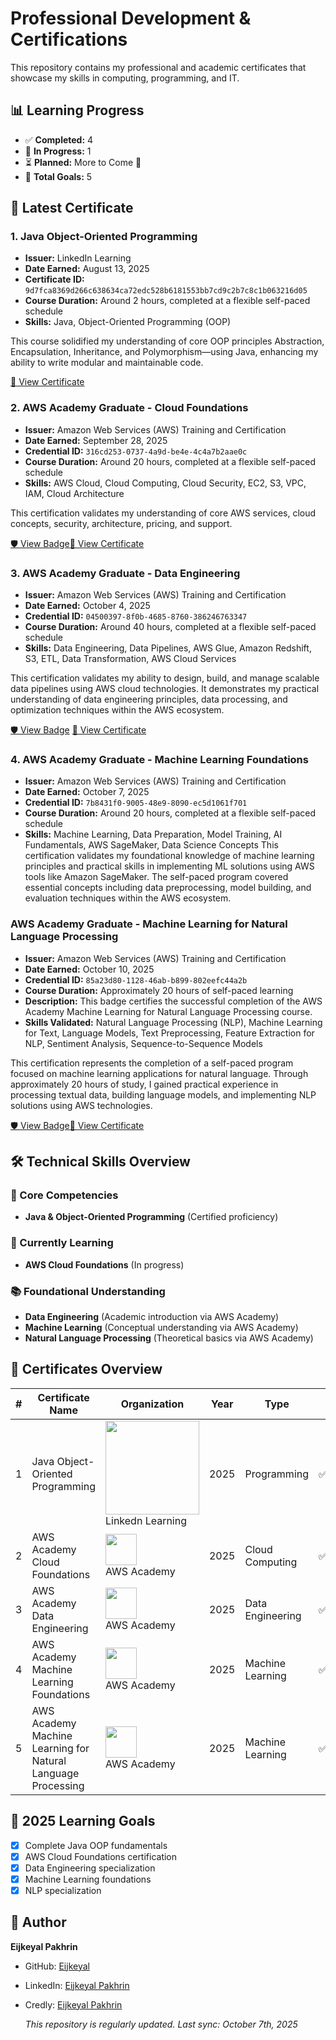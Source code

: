 # Professional Development & Certifications

This repository contains my professional and academic certificates that showcase my skills in computing, programming, and IT.

## 📊 Learning Progress

- ✅ **Completed:** 4
- 🔄 **In Progress:** 1 
- ⏳ **Planned:** More to Come 🚀
- 🎯 **Total Goals:** 5


## 📜 Latest Certificate

### 1. Java Object-Oriented Programming
- **Issuer:** LinkedIn Learning
- **Date Earned:** August 13, 2025
- **Certificate ID:** `9d7fca8369d266c638634ca72edc528b6181553bb7cd9c2b7c8c1b063216d05`
- **Course Duration:** Around 2 hours, completed at a flexible self-paced schedule
- **Skills:** Java, Object-Oriented Programming (OOP)

This course solidified my understanding of core OOP principles Abstraction, Encapsulation, Inheritance, and Polymorphism—using Java, enhancing my ability to write modular and maintainable code.

 [📄 View Certificate](https://github.com/Eijkeyal/Professional-Certificates/blob/main/certifications/Java_Object_Oriented_Programming_Certificate.pdf)

### 2. AWS Academy Graduate - Cloud Foundations
- **Issuer:** Amazon Web Services (AWS) Training and Certification
- **Date Earned:** September 28, 2025
- **Credential ID:** `316cd253-0737-4a9d-be4e-4c4a7b2aae0c`
- **Course Duration:** Around 20 hours, completed at a flexible self-paced schedule
- **Skills:** AWS Cloud, Cloud Computing, Cloud Security, EC2, S3, VPC, IAM, Cloud Architecture

This certification validates my understanding of core AWS services, cloud concepts, security, architecture, pricing, and support.

[🛡️ View Badge](https://www.credly.com/badges/316cd253-0737-4a9d-be4e-4c4a7b2aae0c/public_url)[📄 View Certificate](https://github.com/Eijkeyal/Professional-Certificates/blob/main/certifications/AWS_Academy_Graduate_Cloud%20Foundations%20Certificate.pdf)

### 3. AWS Academy Graduate - Data Engineering
- **Issuer:** Amazon Web Services (AWS) Training and Certification  
- **Date Earned:** October 4, 2025  
- **Credential ID:** `04500397-8f0b-4685-8760-386246763347`  
- **Course Duration:** Around 40 hours, completed at a flexible self-paced schedule  
- **Skills:** Data Engineering, Data Pipelines, AWS Glue, Amazon Redshift, S3, ETL, Data Transformation, AWS Cloud Services  

This certification validates my ability to design, build, and manage scalable data pipelines using AWS cloud technologies. It demonstrates my practical understanding of data engineering principles, data processing, and optimization techniques within the AWS ecosystem.

[🛡️ View Badge](https://www.credly.com/badges/04500397-8f0b-4685-8760-386246763347/public_url) [📄 View Certificate](https://github.com/Eijkeyal/Professional-Certificates/blob/main/certifications/AWS_Academy%20Data_Engineering%20and%20Certifications.pdf)

### 4. AWS Academy Graduate - Machine Learning Foundations  
- **Issuer:** Amazon Web Services (AWS) Training and Certification  
- **Date Earned:** October 7, 2025  
- **Credential ID:** `7b8431f0-9005-48e9-8090-ec5d1061f701`
- **Course Duration:** Around 20 hours, completed at a flexible self-paced schedule  
- **Skills:** Machine Learning, Data Preparation, Model Training, AI Fundamentals, AWS SageMaker, Data Science Concepts
This certification validates my foundational knowledge of machine learning principles and practical skills in implementing ML solutions using AWS tools like Amazon SageMaker. The self-paced program covered essential concepts including data preprocessing, model building, and evaluation techniques within the AWS ecosystem.

### AWS Academy Graduate - Machine Learning for Natural Language Processing
- **Issuer:** Amazon Web Services (AWS) Training and Certification
- **Date Earned:** October 10, 2025
- **Credential ID:** `85a23d80-1128-46ab-b899-802eefc44a2b`
- **Course Duration:** Approximately 20 hours of self-paced learning
- **Description:** This badge certifies the successful completion of the AWS Academy Machine Learning for Natural Language Processing course.
- **Skills Validated:** Natural Language Processing (NLP), Machine Learning for Text, Language Models, Text Preprocessing, Feature Extraction for NLP, Sentiment Analysis, Sequence-to-Sequence Models

This certification represents the completion of a self-paced program focused on machine learning applications for natural language. Through approximately 20 hours of study, I gained practical experience in processing textual data, building language models, and implementing NLP solutions using AWS technologies.

[🛡️ View Badge](https://www.credly.com/badges/85a23d80-1128-46ab-b899-802eefc44a2b/public_url)[📄 View Certificate](https://github.com/Eijkeyal/Professional-Certificates/blob/main/certifications/AWS_Academy_Machine_Learning_for_Natural_Language_Processing%20Certificate.pdf)

## 🛠️ Technical Skills Overview

### 💪 Core Competencies
- **Java & Object-Oriented Programming** (Certified proficiency)

### 🌱 Currently Learning
- **AWS Cloud Foundations** (In progress)

### 📚 Foundational Understanding
- **Data Engineering** (Academic introduction via AWS Academy)
- **Machine Learning** (Conceptual understanding via AWS Academy)
- **Natural Language Processing** (Theoretical basics via AWS Academy)

## 📂 Certificates Overview

| # | Certificate Name | Organization | Year | Type | Status | Verification |
|---|-----------------|-------------|------|------|--------|--------------|
| 1 | Java Object-Oriented Programming | <img src="https://github.com/user-attachments/assets/607d6a93-8c9c-4096-9ec5-b5f678975980" width="150" /><br>Linkedn Learning | 2025 | Programming | ✅Completed | [Verify](https://github.com/Eijkeyal/Professional-Certificates/blob/main/certifications/Java_Object_Oriented_Programming_Certificate.pdf) |
| 2 | AWS Academy Cloud Foundations | <img src="https://openbadgepassport.com/file/7/9/0/c/790c7d923104830fccf1ea3ee7443e7e2bcf19706986d2f224c1abd81c1a496a.png" width="50" /><br>AWS Academy | 2025 | Cloud Computing | ✅Completed | [Verify](https://www.credly.com/badges/316cd253-0737-4a9d-be4e-4c4a7b2aae0c/public_url) |
| 3 | AWS Academy Data Engineering | <img src="https://images.credly.com/images/4f514a93-8f7a-424c-aeca-2e8f79612bc5/image.png" width="50" /><br>AWS Academy | 2025 | Data Engineering | ✅Completed | [Verify](https://www.credly.com/badges/04500397-8f0b-4685-8760-386246763347/public_url) |
| 4 | AWS Academy Machine Learning Foundations | <img src="https://images.credly.com/images/254b883a-44a3-4cec-b6f2-946a80522b39/image.png" width="50" /><br>AWS Academy | 2025 | Machine Learning |  ✅Completed| [Verify](https://www.credly.com/badges/7b8431f0-9005-48e9-8090-ec5d1061f701/public_url) |
| 5 | AWS Academy Machine Learning for Natural Language Processing | <img src="https://images.credly.com/images/199ec218-422f-4663-bddd-bcea8f2041f6/image.png" width="50" /><br>AWS Academy | 2025 | Machine Learning | ✅Completed| [Verify](https://www.credly.com/badges/85a23d80-1128-46ab-b899-802eefc44a2b/public_url) |

## 🎯 2025 Learning Goals

- [x] Complete Java OOP fundamentals
- [x] AWS Cloud Foundations certification
- [x] Data Engineering specialization  
- [x] Machine Learning foundations
- [x] NLP specialization
  
## 👤 Author  
**Eijkeyal Pakhrin**  
- GitHub: [Eijkeyal](https://github.com/Eijkeyal)  
- LinkedIn: [Eijkeyal Pakhrin](https://www.linkedin.com/in/eijkeyalpakhrin)
- Credly: [Eijkeyal Pakhrin](https://credly.com/users/eijkeyal-pakhrin)

  *This repository is regularly updated. Last sync: October 7th, 2025*











